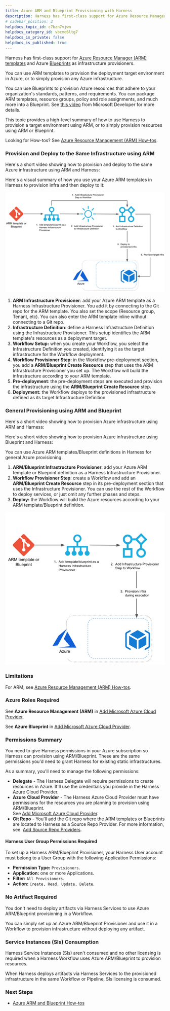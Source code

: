 ```yaml
---
title: Azure ARM and Blueprint Provisioning with Harness
description: Harness has first-class support for Azure Resource Manager (ARM) templates and Azure Blueprints as infrastructure provisioners. You can use ARM templates to provision the deployment target environmen…
# sidebar_position: 2
helpdocs_topic_id: c7bzn7vjwn
helpdocs_category_id: vbcmo6ltg7
helpdocs_is_private: false
helpdocs_is_published: true
---
```


Harness has first-class support for [Azure Resource Manager (ARM) templates](https://docs.microsoft.com/en-us/azure/azure-resource-manager/templates/overview) and Azure [Blueprints](https://docs.microsoft.com/en-us/azure/governance/blueprints/overview) as infrastructure provisioners.

You can use ARM templates to provision the deployment target environment in Azure, or to simply provision any Azure infrastructure.

You can use Blueprints to provision Azure resources that adhere to your organization's standards, patterns, and requirements. You can package ARM templates, resource groups, policy and role assignments, and much more into a Blueprint. See [this video](https://www.youtube.com/watch?v=cQ9D-d6KkMY) from Microsoft Developer for more details.

This topic provides a high-level summary of how to use Harness to provision a target environment using ARM, or to simply provision resources using ARM or Blueprint.

Looking for How-tos? See [Azure Resource Management (ARM) How-tos](../../azure-deployments/azure-arm/azure-arm-and-blueprint-how-tos.md).

### Provision and Deploy to the Same Infrastructure using ARM

Here's a short video showing how to provision and deploy to the same Azure infrastructure using ARM and Harness:

<!-- Video:
https://harness-1.wistia.com/medias/rpv5vwzpxz-->
<docvideo src="https://www.youtube.com/embed/WfPE9wk4tM0?feature=oembed" />

Here's a visual summary of how you use your Azure ARM templates in Harness to provision infra and then deploy to it:


![](./static/azure-arm-and-blueprint-provision-with-harness-19.png)

1. **ARM Infrastructure Provisioner**: add your Azure ARM template as a Harness Infrastructure Provisioner. You add it by connecting to the Git repo for the ARM template. You also set the scope (Resource group, Tenant, etc). You can also enter the ARM template inline without connecting to a Git repo.
2. **​Infrastructure Definition**: define a Harness Infrastructure Definition using the Infrastructure Provisioner. This setup identifies the ARM template's resources as a deployment target.
3. **Workflow Setup:** when you create your Workflow, you select the Infrastructure Definition you created, identifying it as the target infrastructure for the Workflow deployment.
4. **Workflow Provisioner Step:** in the Workflow pre-deployment section, you add a **ARM/Blueprint Create Resource** step that uses the ARM Infrastructure Provisioner you set up. The Workflow will build the infrastructure according to your ARM template.
5. **Pre-deployment**: the pre-deployment steps are executed and provision the infrastructure using the **ARM/Blueprint Create Resource** step.
6. **Deployment:** the Workflow deploys to the provisioned infrastructure defined as its target Infrastructure Definition.

### General Provisioning using ARM and Blueprint

Here's a short video showing how to provision Azure infrastructure using ARM and Harness:

<!-- Video:
https://harness-1.wistia.com/medias/rpv5vwzpxz-->
<docvideo src="https://www.youtube.com/embed/_thro1sA6ek?feature=oembed" />

Here's a short video showing how to provision Azure infrastructure using Blueprint and Harness:

<!-- Video:
https://harness-1.wistia.com/medias/rpv5vwzpxz-->
<docvideo src="https://www.youtube.com/embed/cGjZCoz3HrY?feature=oembed" />

You can use Azure ARM templates/Blueprint definitions in Harness for general Azure provisioning.

1. **ARM/Blueprint Infrastructure Provisioner**: add your Azure ARM template or Blueprint definition as a Harness Infrastructure Provisioner.
2. **Workflow Provisioner Step**: create a Workflow and add an **ARM/Blueprint Create Resource** step in its pre-deployment section that uses the Infrastructure Provisioner. You can use the rest of the Workflow to deploy services, or just omit any further phases and steps.
3. **Deploy:** the Workflow will build the Azure resources according to your ARM template/Blueprint definition.

![](./static/azure-arm-and-blueprint-provision-with-harness-20.png)

### Limitations

For ARM, see [Azure Resource Management (ARM) How-tos](../../azure-deployments/azure-arm/azure-arm-and-blueprint-how-tos.md).

### Azure Roles Required

See **Azure Resource Management (ARM)** in [Add Microsoft Azure Cloud Provider](https://docs.harness.io/article/4n3595l6in-add-microsoft-azure-cloud-provider).

See **Azure Blueprint** in [Add Microsoft Azure Cloud Provider](https://docs.harness.io/article/4n3595l6in-add-microsoft-azure-cloud-provider).

### Permissions Summary

You need to give Harness permissions in your Azure subscription so Harness can provision using ARM/Blueprint. These are the same permissions you'd need to grant Harness for existing static infrastructures.

As a summary, you'll need to manage the following permissions:

* **Delegate** - The Harness Delegate will require permissions to create resources in Azure. It'll use the credentials you provide in the Harness Azure Cloud Provider.
* **Azure** **Cloud Provider** - The Harness Azure Cloud Provider must have permissions for the resources you are planning to provision using ARM/Blueprint.  
See [Add Microsoft Azure Cloud Provider](https://docs.harness.io/article/4n3595l6in-add-microsoft-azure-cloud-provider).
* **Git Repo** - You'll add the Git repo where the ARM templates or Blueprints are located to Harness as a Source Repo Provider. For more information, see  [Add Source Repo Providers](https://docs.harness.io/article/ay9hlwbgwa-add-source-repo-providers).

#### Harness User Group Permissions Required

To set up a Harness ARM/Blueprint Provisioner, your Harness User account must belong to a User Group with the following Application Permissions:

* **Permission Type:** `Provisioners`.
* **Application:** one or more Applications.
* **Filter:** `All Provisioners`.
* **Action:** `Create, Read, Update, Delete`.

### No Artifact Required

You don't need to deploy artifacts via Harness Services to use Azure ARM/Blueprint provisioning in a Workflow.

You can simply set up an Azure ARM/Blueprint Provisioner and use it in a Workflow to provision infrastructure without deploying any artifact.

### Service Instances (SIs) Consumption

Harness Service Instances (SIs) aren't consumed and no other licensing is required when a Harness Workflow uses Azure ARM/Blueprint to provision resources.

When Harness deploys artifacts via Harness Services to the provisioned infrastructure in the same Workflow or Pipeline, SIs licensing is consumed.

### Next Steps

* [Azure ARM and Blueprint How-tos](../../azure-deployments/azure-arm/azure-arm-and-blueprint-how-tos.md)

